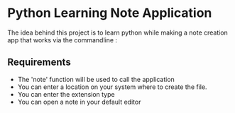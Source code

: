 # Python Learning Note Application

The idea behind this project is to learn python while making a note creation app that works via the commandline :

## Requirements
- The 'note' function will be used to call the application
- You can enter a location on your system where to create the file.
- You can enter the extension type
- You can open a note in your default editor
